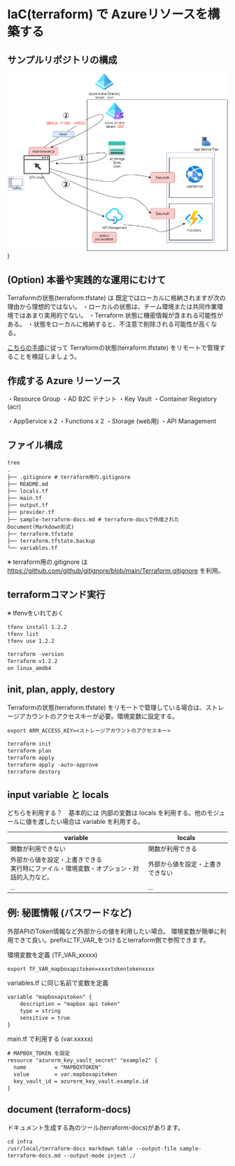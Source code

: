 # IaC(terraform) で Azureリソースを構築する

## サンプルリポジトリの構成
![image](./az-adb2c-example.png))

## (Option) 本番や実践的な運用にむけて


Terraformの状態(terraform.tfstate) は 既定ではローカルに格納されますが次の理由から理想的ではない。
・ローカルの状態は、チーム環境または共同作業環境ではあまり実用的でない。
・Terraform 状態に機密情報が含まれる可能性がある。
・状態をローカルに格納すると、不注意で削除される可能性が高くなる。

[こちらの手順](https://learn.microsoft.com/ja-jp/azure/developer/terraform/store-state-in-azure-storage?tabs=azure-cli)に従って Terraformの状態(terraform.tfstate) をリモートで管理することを検証しましょう。

## 作成する Azure リーソース
・Resource Group
・AD B2C テナント
・Key Vault
・Container Registory (acr)

・AppService x 2
・Functions x 2
・Storage (web用)
・API Management

## ファイル構成
```
tree
.
├── .gitignore # terraform用の.gitignore
├── README.md
├── locals.tf
├── main.tf
├── output.tf
├── provider.tf
├── sample-terraform-docs.md # terraform-docsで作成された Document(Markdown形式)
├── terraform.tfstate
├── terraform.tfstate.backup
└── variables.tf
```
※ terraform用の.gitignore は https://github.com/github/gitignore/blob/main/Terraform.gitignore を利用。

## terraformコマンド実行
※ tfenvをいれておく
```
tfenv install 1.2.2
tfenv list
tfenv use 1.2.2
```

```
terraform -version
Terraform v1.2.2
on linux_amd64
```

## init, plan, apply, destory

Terraformの状態(terraform.tfstate) をリモートで管理している場合は、ストレージアカウントのアクセスキーが必要。環境変数に設定する。
```
export ARM_ACCESS_KEY=<ストレージアカウントのアクセスキー>
```

```
terraform init
terraform plan
terraform apply
terraform apply -auto-approve
terraform destory
```

## input variable と locals

どちらを利用する？　基本的には 内部の変数は locals を利用する。他のモジュールに値を渡したい場合は variable を利用する。

| variable | locals |
| --- | --- |
| 関数が利用できない | 関数が利用できる |
| 外部から値を設定・上書きできる<br>実行時にファイル・環境変数・オプション・対話的入力など。 | 外部から値を設定・上書きできない |
| ... | ... |

## 例: 秘匿情報 (パスワードなど)
外部APIのToken情報など外部からの値を利用したい場合。
環境変数が簡単に利用できて良い。prefixにTF_VAR_をつけるとterraform側で参照できます。

環境変数を定義 (TF_VAR_xxxxx) 
```
export TF_VAR_mapboxapitoken=xxxxtokentokenxxxx
```

variables.tf に同じ名前で変数を定義
```
variable "mapboxapitoken" {
    description = "mapbox api token"
    type = string
    sensitive = true
}
```

main.tf で利用する (var.xxxxx)
```
# MAPBOX_TOKEN を設定
resource "azurerm_key_vault_secret" "example2" {
  name         = "MAPBOXTOKEN"
  value        = var.mapboxapitoken
  key_vault_id = azurerm_key_vault.example.id
}
```

## document (terraform-docs)

ドキュメント生成する為のツール(terraform-docs)があります。

```
cd infra
/usr/local/terraform-docs markdown table --output-file sample-terraform-docs.md --output-mode inject ./
```




